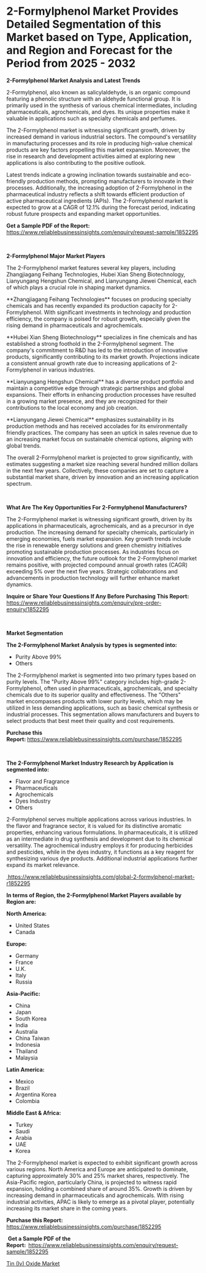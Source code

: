 <p><h1>2-Formylphenol Market Provides Detailed Segmentation of this Market based on Type, Application, and Region and Forecast for the Period from 2025 - 2032</h1></p><p><strong>2-Formylphenol Market Analysis and Latest Trends</strong></p>
<p><p>2-Formylphenol, also known as salicylaldehyde, is an organic compound featuring a phenolic structure with an aldehyde functional group. It is primarily used in the synthesis of various chemical intermediates, including pharmaceuticals, agrochemicals, and dyes. Its unique properties make it valuable in applications such as specialty chemicals and perfumes.</p><p>The 2-Formylphenol market is witnessing significant growth, driven by increased demand in various industrial sectors. The compound's versatility in manufacturing processes and its role in producing high-value chemical products are key factors propelling this market expansion. Moreover, the rise in research and development activities aimed at exploring new applications is also contributing to the positive outlook.</p><p>Latest trends indicate a growing inclination towards sustainable and eco-friendly production methods, prompting manufacturers to innovate in their processes. Additionally, the increasing adoption of 2-Formylphenol in the pharmaceutical industry reflects a shift towards efficient production of active pharmaceutical ingredients (APIs). The 2-Formylphenol market is expected to grow at a CAGR of 12.1% during the forecast period, indicating robust future prospects and expanding market opportunities.</p></p>
<p><strong>Get a Sample PDF of the Report:&nbsp;</strong> <a href="https://www.reliablebusinessinsights.com/enquiry/request-sample/1852295?utm_campaign=2242&utm_medium=2&utm_source=Github&utm_content=ia&utm_term=03042025&utm_id=2-formylphenol">https://www.reliablebusinessinsights.com/enquiry/request-sample/1852295</a></p>
<p>&nbsp;</p>
<p><strong>2-Formylphenol Major Market Players</strong></p>
<p><p>The 2-Formylphenol market features several key players, including Zhangjiagang Feihang Technologies, Hubei Xian Sheng Biotechnology, Lianyungang Hengshun Chemical, and Lianyungang Jiewei Chemical, each of which plays a crucial role in shaping market dynamics.</p><p>**Zhangjiagang Feihang Technologies** focuses on producing specialty chemicals and has recently expanded its production capacity for 2-Formylphenol. With significant investments in technology and production efficiency, the company is poised for robust growth, especially given the rising demand in pharmaceuticals and agrochemicals.</p><p>**Hubei Xian Sheng Biotechnology** specializes in fine chemicals and has established a strong foothold in the 2-Formylphenol segment. The company's commitment to R&D has led to the introduction of innovative products, significantly contributing to its market growth. Projections indicate a consistent annual growth rate due to increasing applications of 2-Formylphenol in various industries.</p><p>**Lianyungang Hengshun Chemical** has a diverse product portfolio and maintain a competitive edge through strategic partnerships and global expansions. Their efforts in enhancing production processes have resulted in a growing market presence, and they are recognized for their contributions to the local economy and job creation.</p><p>**Lianyungang Jiewei Chemical** emphasizes sustainability in its production methods and has received accolades for its environmentally friendly practices. The company has seen an uptick in sales revenue due to an increasing market focus on sustainable chemical options, aligning with global trends.</p><p>The overall 2-Formylphenol market is projected to grow significantly, with estimates suggesting a market size reaching several hundred million dollars in the next few years. Collectively, these companies are set to capture a substantial market share, driven by innovation and an increasing application spectrum.</p></p>
<p>&nbsp;</p>
<p><strong>What Are The Key Opportunities For 2-Formylphenol Manufacturers?</strong></p>
<p><p>The 2-Formylphenol market is witnessing significant growth, driven by its applications in pharmaceuticals, agrochemicals, and as a precursor in dye production. The increasing demand for specialty chemicals, particularly in emerging economies, fuels market expansion. Key growth trends include the rise in renewable energy solutions and green chemistry initiatives promoting sustainable production processes. As industries focus on innovation and efficiency, the future outlook for the 2-Formylphenol market remains positive, with projected compound annual growth rates (CAGR) exceeding 5% over the next five years. Strategic collaborations and advancements in production technology will further enhance market dynamics.</p></p>
<p><strong>Inquire or Share Your Questions If Any Before Purchasing This Report:</strong> <a href="https://www.reliablebusinessinsights.com/enquiry/pre-order-enquiry/1852295?utm_campaign=2242&utm_medium=2&utm_source=Github&utm_content=ia&utm_term=03042025&utm_id=2-formylphenol">https://www.reliablebusinessinsights.com/enquiry/pre-order-enquiry/1852295</a></p>
<p>&nbsp;</p>
<p><strong>Market Segmentation</strong></p>
<p><strong>The 2-Formylphenol Market Analysis by types is segmented into:</strong></p>
<p><ul><li>Purity Above 99%</li><li>Others</li></ul></p>
<p><p>The 2-Formylphenol market is segmented into two primary types based on purity levels. The "Purity Above 99%" category includes high-grade 2-Formylphenol, often used in pharmaceuticals, agrochemicals, and specialty chemicals due to its superior quality and effectiveness. The "Others" market encompasses products with lower purity levels, which may be utilized in less demanding applications, such as basic chemical synthesis or industrial processes. This segmentation allows manufacturers and buyers to select products that best meet their quality and cost requirements.</p></p>
<p><strong>Purchase this Report:&nbsp;</strong><a href="https://www.reliablebusinessinsights.com/purchase/1852295?utm_campaign=2242&utm_medium=2&utm_source=Github&utm_content=ia&utm_term=03042025&utm_id=2-formylphenol">https://www.reliablebusinessinsights.com/purchase/1852295</a></p>
<p>&nbsp;</p>
<p><strong>The 2-Formylphenol Market Industry Research by Application is segmented into:</strong></p>
<p><ul><li>Flavor and Fragrance</li><li>Pharmaceuticals</li><li>Agrochemicals</li><li>Dyes Industry</li><li>Others</li></ul></p>
<p><p>2-Formylphenol serves multiple applications across various industries. In the flavor and fragrance sector, it is valued for its distinctive aromatic properties, enhancing various formulations. In pharmaceuticals, it is utilized as an intermediate in drug synthesis and development due to its chemical versatility. The agrochemical industry employs it for producing herbicides and pesticides, while in the dyes industry, it functions as a key reagent for synthesizing various dye products. Additional industrial applications further expand its market relevance.</p></p>
<p><a href="https://www.reliablebusinessinsights.com/global-2-formylphenol-market-r1852295?utm_campaign=2242&utm_medium=2&utm_source=Github&utm_content=ia&utm_term=03042025&utm_id=2-formylphenol">&nbsp;https://www.reliablebusinessinsights.com/global-2-formylphenol-market-r1852295</a></p>
<p><strong>In terms of Region, the 2-Formylphenol Market Players available by Region are:</strong></p>
<p>
    <p> <strong> North America: </strong>
        <ul>
            <li>United States</li>
            <li>Canada</li>
        </ul>
        </p> 
    <p> <strong> Europe: </strong>
        <ul>
            <li>Germany</li>
            <li>France</li>
            <li>U.K.</li>
            <li>Italy</li>
            <li>Russia</li>
        </ul>
        </p> 
    <p> <strong> Asia-Pacific: </strong>
        <ul>
            <li>China</li>
            <li>Japan</li>
            <li>South Korea</li>
            <li>India</li>
            <li>Australia</li>
            <li>China Taiwan</li>
            <li>Indonesia</li>
            <li>Thailand</li>
            <li>Malaysia</li>
        </ul>
        </p> 
    <p> <strong> Latin America: </strong>
        <ul>
            <li>Mexico</li>
            <li>Brazil</li>
            <li>Argentina Korea</li>
            <li>Colombia</li>
        </ul>
        </p> 
    <p> <strong> Middle East & Africa: </strong>
        <ul>
            <li>Turkey</li>
            <li>Saudi</li>
            <li>Arabia</li>
            <li>UAE</li>
            <li>Korea</li>
        </ul>
    </p>
    </p>
<p><p>The 2-Formylphenol market is expected to exhibit significant growth across various regions. North America and Europe are anticipated to dominate, capturing approximately 30% and 25% market shares, respectively. The Asia-Pacific region, particularly China, is projected to witness rapid expansion, holding a combined share of around 35%. Growth is driven by increasing demand in pharmaceuticals and agrochemicals. With rising industrial activities, APAC is likely to emerge as a pivotal player, potentially increasing its market share in the coming years.</p></p>
<p><strong>Purchase this Report: </strong><a href="https://www.reliablebusinessinsights.com/purchase/1852295?utm_campaign=2242&utm_medium=2&utm_source=Github&utm_content=ia&utm_term=03042025&utm_id=2-formylphenol">https://www.reliablebusinessinsights.com/purchase/1852295</a></p>
<p>&nbsp;<strong>Get a Sample PDF of the Report:&nbsp;&nbsp;</strong><a href="https://www.reliablebusinessinsights.com/enquiry/request-sample/1852295?utm_campaign=2242&utm_medium=2&utm_source=Github&utm_content=ia&utm_term=03042025&utm_id=2-formylphenol">https://www.reliablebusinessinsights.com/enquiry/request-sample/1852295</a></p>
<p><strong></strong></p>
<p><p><a href="https://github.com/rosamariarocque98/Market-Research-Report-List-1/blob/main/tin-iv-oxide-market.md?utm_campaign=2242&utm_medium=2&utm_source=Github&utm_content=ia&utm_term=03042025&utm_id=2-formylphenol">Tin (Iv) Oxide Market</a></p></p>